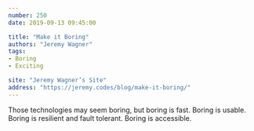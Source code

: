 ```yaml
---
number: 250
date: 2019-09-13 09:45:00

title: "Make it Boring"
authors: "Jeremy Wagner"
tags:
- Boring
- Exciting

site: "Jeremy Wagner’s Site"
address: "https://jeremy.codes/blog/make-it-boring/"
---
```


Those technologies may seem boring, but boring is fast. Boring is usable. Boring is resilient and fault tolerant. Boring is accessible.
